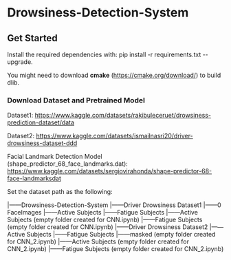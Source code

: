 # Drowsiness-Detection-System

## Get Started

Install the required dependencies with: pip install -r requirements.txt --upgrade.

You might need to download **cmake** (https://cmake.org/download/) to build dlib.

### Download Dataset and Pretrained Model

Dataset1: https://www.kaggle.com/datasets/rakibuleceruet/drowsiness-prediction-dataset/data

Dataset2: https://www.kaggle.com/datasets/ismailnasri20/driver-drowsiness-dataset-ddd

Facial Landmark Detection Model (shape_predictor_68_face_landmarks.dat): https://www.kaggle.com/datasets/sergiovirahonda/shape-predictor-68-face-landmarksdat

Set the dataset path as the following:

|——Drowsiness-Detection-System
  |——Driver Drowsiness Dataset1
    |——0 FaceImages
      |——Active Subjects
      |——Fatigue Subjects
    |——Active Subjects (empty folder created for CNN.ipynb)
    |——Fatigue Subjects (empty folder created for CNN.ipynb)
  |——Driver Drowsiness Dataset2
      |——Active Subjects
      |——Fatigue Subjects
      |——masked (empty folder created for CNN_2.ipynb)
        |——Active Subjects (empty folder created for CNN_2.ipynb)
        |——Fatigue Subjects (empty folder created for CNN_2.ipynb)
